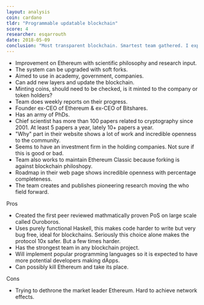 ```yaml
---
layout: analysis
coin: cardano
tldr: "Programmable updatable blockchain"
score: 4
researcher: esqarrouth
date: 2018-05-09
conclusion: "Most transparent blockchain. Smartest team gathered. I expect great things from the culture & intelligence around this coin. A must have for every portfolio."
---
```


- Improvement on Ethereum with scientific philosophy and research input.
- The system can be upgraded with soft forks.
- Aimed to use in academy, government, companies.
- Can add new layers and update the blockchain.
- Minting coins, should need to be checked, is it minted to the company or token holders?
- Team does weekly reports on their progress.
- Founder ex-CEO of Ethereum & ex-CEO of Bitshares.
- Has an army of PhDs.
- Chief scientist has more than 100 papers related to cryptography since 2001. At least 5 papers a year, lately 10+ papers a year.
- "Why" part in their website shows a lot of work and incredible openness to the community.
- Seems to have an investment firm in the holding companies. Not sure if this is good or bad. 
- Team also works to maintain Ethereum Classic because forking is against blockchain philoshopy.
- Roadmap in their web page shows incredible openness with percentage completeness.
- The team creates and publishes pioneering research moving the who field forward.

Pros

- Created the first peer reviewed mathmatically proven PoS on large scale called Ouroboros.
- Uses purely functional Haskell, this makes code harder to write but very bug free, ideal for blockchains. Seriously this choice alone makes the protocol 10x safer. But a few times harder. 
- Has the strongest team in any blockchain project. 
- Will implement popular programming languages so it is expected to have more potential developers making dApps.  
- Can possibly kill Ethereum and take its place.

Cons

- Trying to dethrone the market leader Ethereum. Hard to achieve network effects. 



